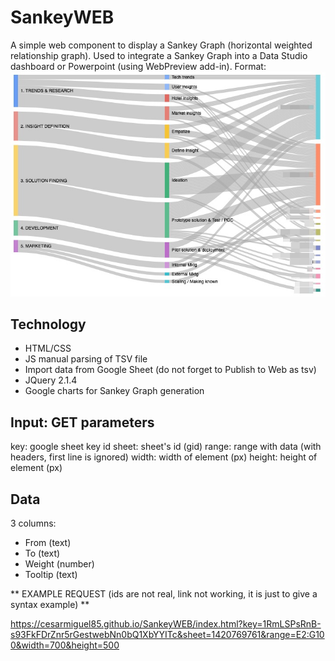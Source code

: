 # SankeyWEB
A simple web component to display a Sankey Graph (horizontal weighted relationship graph).
Used to integrate a Sankey Graph into a Data Studio dashboard or Powerpoint (using WebPreview add-in).
Format: ![Timeline example](/image.jpg)

## Technology
* HTML/CSS
* JS manual parsing of TSV file
* Import data from Google Sheet (do not forget to Publish to Web as tsv)
* JQuery 2.1.4
* Google charts for Sankey Graph generation

## Input: GET parameters
key: google sheet key id 
sheet: sheet's id (gid)
range: range with data (with headers, first line is ignored)
width: width of element (px)
height: height of element (px)

## Data
3 columns:
- From (text)
- To (text)
- Weight (number)
- Tooltip (text)

** EXAMPLE REQUEST (ids are not real, link not working, it is just to give a syntax example) **

https://cesarmiguel85.github.io/SankeyWEB/index.html?key=1RmLSPsRnB-s93FkFDrZnr5rGestwebNn0bQ1XbYYITc&sheet=1420769761&range=E2:G100&width=700&height=500

